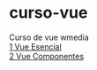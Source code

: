 # curso-vue
Curso de vue wmedia<br />
<a href="https://eugeniosanchezcrespillo.github.io/curso-vue/vue_esencial.html">1 Vue Esencial</a><br />
<a href="https://eugeniosanchezcrespillo.github.io/curso-vue/vue_components.html">2 Vue Componentes</a><br />
